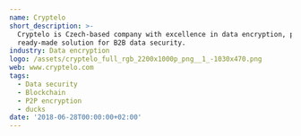 ```yaml
---
name: Cryptelo
short_description: >-
  Cryptelo is Czech-based company with excellence in data encryption, providing
  ready-made solution for B2B data security.
industry: Data encryption
logo: /assets/cryptelo_full_rgb_2200x1000p_png__1_-1030x470.png
web: www.cryptelo.com
tags:
  - Data security
  - Blockchain
  - P2P encryption
  - ducks
date: '2018-06-28T00:00:00+02:00'
---
```


